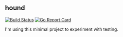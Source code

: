 hound
---
[![Build Status](https://travis-ci.com/TunedMystic/hound.svg?branch=master)](https://travis-ci.com/TunedMystic/hound)
[![Go Report Card](https://goreportcard.com/badge/github.com/tunedmystic/hound)](https://goreportcard.com/report/github.com/tunedmystic/hound)


I'm using this minimal project to experiment with testing.

